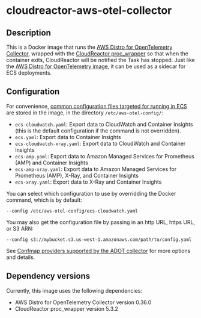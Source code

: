 # cloudreactor-aws-otel-collector

## Description

This is a Docker image that runs the [AWS Distro for OpenTelemetry Collector](https://aws-otel.github.io/docs/introduction),
wrapped with the
[CloudReactor proc_wrapper](https://github.com/CloudReactor/cloudreactor-procwrapper)
so that when the container exits, CloudReactor will be notified the Task has stopped.
Just like the [AWS Distro for OpenTelemetry image](https://aws-otel.github.io/docs/),
it can be used as a sidecar for ECS deployments.

## Configuration

For convenience, [common configuration files targeted for running in ECS](https://aws-otel.github.io/docs/getting-started/ecs-configurations/ecs-config-section) are stored in the image, in the directory `/etc/aws-otel-config/`:

* `ecs-cloudwatch.yaml`: Export data to CloudWatch and Container Insights (this is the default configuration if the command is not overridden).
* `ecs.yaml`: Export data to Container Insights
* `ecs-cloudwatch-xray.yaml`: Export data to CloudWatch and Container Insights
* `ecs-amp.yaml`: Export data to Amazon Managed Services for Prometheus (AMP) and
Container Insights
* `ecs-amp-xray.yaml`: Export data to Amazon Managed Services for Prometheus (AMP),
X-Ray, and Container Insights
* `ecs-xray.yaml`: Export data to X-Ray and Container Insights

You can select which configuration to use by overridding the Docker command,
which is by default:

    --config /etc/aws-otel-config/ecs-cloudwatch.yaml

You may also get the configuration file by passing in an http URL, https URL, or S3 ARN:

    --config s3://mybucket.s3.us-west-1.amazonaws.com/path/to/config.yaml

See [Confmap providers supported by the ADOT collector](https://aws-otel.github.io/docs/components/confmap-providers) for more options and details.

## Dependency versions

Currently, this image uses the following dependencies:

  * AWS Distro for OpenTelemetry Collector version 0.36.0
  * CloudReactor proc_wrapper version 5.3.2
